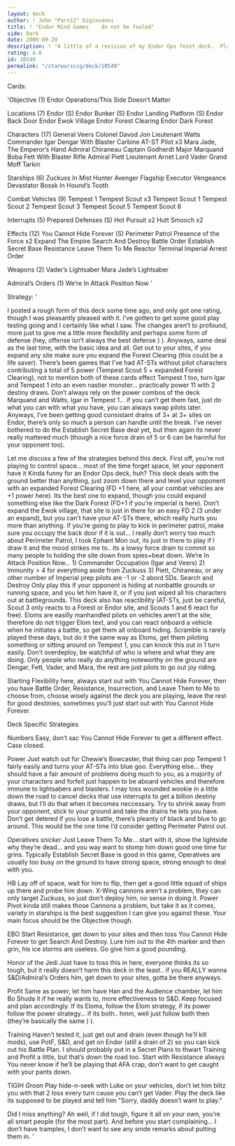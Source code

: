 ```yaml
---
layout: deck
author: ! John "Parn12" Digiovanni
title: ! "Endor Mind Games    do not be fooled"
side: Dark
date: 2000-09-20
description: ! "A little of a revision of my Endor Ops feint deck.  Playtested and modified, slightly."
rating: 4.0
id: 10549
permalink: "/starwarsccg/deck/10549"
---
```

Cards: 

'Objective (1)
Endor Operations/This Side Doesn’t Matter

Locations (7)
Endor (S)
Endor Bunker (S)
Endor Landing Platform (S)
Endor Back Door
Endor Ewok Village
Endor Forest Clearing
Endor Dark Forest

Characters (17)
General Veers
Colonel Davod Jon
Lieutenant Watts
Commander Igar
Dengar With Blaster Carbine
AT-ST Pilot x3
Mara Jade, The Emperor’s Hand
Admiral Chiraneau
Captain Godherdt
Major Marquand
Boba Fett With Blaster Rifle
Admiral Piett
Lieutenant Arnet
Lord Vader
Grand Moff Tarkin

Starships (6)
Zuckuss In Mist Hunter
Avenger
Flagship Executor
Vengeance
Devastator
Bossk In Hound’s Tooth

Combat Vehicles (9)
Tempest 1
Tempest Scout x3
Tempest Scout 1
Tempest Scout 2
Tempest Scout 3
Tempest Scout 5
Tempest Scout 6

Interrupts (5)
Prepared Defenses (S)
Hot Pursuit x2
Hutt Smooch x2

Effects (12)
You Cannot Hide Forever (S)
Perimeter Patrol
Presence of the Force x2
Expand The Empire
Search And Destroy
Battle Order
Establish Secret Base
Resistance
Leave Them To Me
Reactor Terminal
Imperial Arrest Order

Weapons (2)
Vader’s Lightsaber
Mara Jade’s Lightsaber

Admiral’s Orders (1)
We’re In Attack Position Now '

Strategy: '

I posted a rough form of this deck some time ago, and only got one rating, though I was pleasantly pleased with it.  I’ve gotten to get some good play testing going and I certainly like what I saw.  The changes aren’t to profound, more just to give me a little more flexibility and perhaps some form of defense (hey, offense isn’t always the best defense ) ).  Anyways, same deal as the last time, with the basic idea and all.  Get out to your sites, if you expand any site make sure you expand the Forest Clearing (this could be a life saver).	There’s been games that I’ve had AT-STs without pilot characters contributing a total of 5 power (Tempest Scout 5 + expanded Forest Clearing), not to mention both of these cards effect Tempest 1 too, turn Igar and Tempest 1 into an even nastier monster... practically power 11 with 2 destiny draws.  Don’t always rely on the power combos of the deck Marquand and Watts, Igar in Tempest 1... if you can’t get them fast, just do what you can with what you have, you can always swap pilots later.  Anyways, I’ve been getting good consistant drains of 3+ at 3+ sites on Endor, there’s only so much a person can handle until the break.  I’ve never bothered to do the Establish Secret Base deal yet, but then again its never really mattered much (though a nice force drain of 5 or 6 can be harmful for your opponent too).

Let me discuss a few of the strategies behind this deck.  First off, you’re not playing to control space... most of the time forget space, let your opponent have it  Kinda funny for an Endor Ops deck, huh?  This deck deals with the ground better than anything, just zoom down there and level your opponent with an expanded Forest Clearing (FD +1 here, all your combat vehicles are +1 power here).  Its the best one to expand, though you could expand something else like the Dark Forest (FD+1 if you’re imperial is here).  Don’t expand the Ewok village, that site is just in there for an easy FD 2 (3 under an expand), but you can’t have your AT-STs there, which really hurts you more than anything.  If you’re going to play to kick in perimeter patrol, make sure you occupy the back door if it is out... I really don’t worry too much about Perimeter Patrol, I took Ephant Mon out, its just in there to play if I draw it and the mood strikes me to.. its a lowsy force drain to commit so many people to holding the site down from spies+beat down.  We’re In Attack Position Now... 1) Commander Occupation (Igar and Veers) 2) Immunity > 4 for everything aside from Zuckuss 3) Piett, Chiraneau, or any other number of Imperial prep pilots are -1 or -2 abord SDs.  Search and Destroy Only play this if your opponent is hiding at nonbattle grounds or running space, and you let him have it, or if you just wiped all his characters out at battlegrounds. This deck also has reactibility (AT-STs, just be careful, Scout 3 only reacts to a Forest or Endor site, and Scouts 1 and 6 react for free).  Eloms are easilly manhandled pilots on vehicles aren’t at the site, therefore do not trigger Elom text, and you can react onboard a vehicle when he initiates a battle, so get them all onboard hiding.  Scramble is rarely played these days, but do it the same way as Eloms, get them piloting something or sitting around on Tempest 1, you can knock this out in 1 turn easily.	Don’t overdeploy, be watchful of who is where and what they are doing.  Only people who really do anything noteworthy on the ground are Dengar, Fett, Vader, and Mara, the rest are just pilots to go out joy riding.

Starting
Flexibility here, always start out with You Cannot Hide Forever, then you have Battle Order, Resistance, Insurrection, and Leave Them to Me to choose from, choose wisely against the deck you are playing, leave the rest for good destinies, sometimes you’ll just start out with You Cannot Hide Forever.

Deck Specific Strategies

Numbers Easy, don’t sac You Cannot Hide Forever to get a different effect.  Case closed.

Power Just watch out for Chewie’s Bowcaster, that thing can pop Tempest 1 fairly easily and turns your AT-STs into blue goo.  Everything else... they should have a fair amount of problems doing much to you, as a majority of your characters and forfeit just happen to be aboard vehicles and therefore immune to lightsabers and blasters.  I may toss wounded wookie in a little down the road to cancel decks that use interrupts to get a billion destiny draws, but I’ll do that when it becomes neccessary.  Try to shrink away from your opponent, stick to your ground and take the drains he lets you have.  Don’t get detered if you lose a battle, there’s pleanty of black and blue to go around.	This would be the one time I’d consider getting Perimeter Patrol out.

Operatives *snicker* Just Leave Them To Me... start with it, show the lightside why they’re dead... and you way want to stomp him down good one time for grins.  Typically Establish Secret Base is good in this game, Operatives are usually too busy on the ground to have strong space, strong enough to deal with you.

HB Lay off of space, wait for him to flip, then get a good little squad of ships up there and probe him down.	X-Wing cannons aren’t a problem, they can only target Zuckuss, so just don’t deploy him, no sense in doing it.  Power Pivot kinda still makes those Cannons a problem, but take it as it comes, variety in starships is the best suggestion I can give you against these.  Your main focus should be the Objective though.

EBO Start Resistance, get down to your sites and then toss You Cannot Hide Forever to get Search And Destroy.	Lure him out to the 4th marker and then grin, his ice storms are useless.  Go give him a good pounding.

Honor of the Jedi Just have to toss this in here, everyone thinks its so tough, but it really doesn’t harm this deck in the least.. if you REALLY wanna S&D/Admiral’s Orders him, get down to your sites, gotta be there anyways.

Profit Same as power, let him have Han and the Audience chamber, let him Bo Shuda it if he really wants to, more effectiveness to S&D.  Keep focused and plan accordingly.  If its Eloms, follow the Elom strategy, if its power follow the power strategy... if its both.. hmm, well just follow both then (they’re basically the same ) ).

Training Haven’t tested it, just get out and drain (even though he’ll kill mods), use PotF, S&D, and get on Endor (still a drain of 2) so you can kick out his Battle Plan.  I should probably put in a Secret Plans to thwart Training and Profit a little, but that’s down the road too.	Start with Resistance always  You never know if he’ll be playing that AFA crap, don’t want to get caught with your pants down.

TIGIH *Groan* Play hide-n-seek with Luke on your vehicles, don’t let him blitz you with that 2 loss every turn cause you can’t get Vader.  Play the deck like its supposed to be played and tell him "Sorry, daddy doesn’t want to play."

Did I miss anything? Ah well, if I did tough, figure it all on your own, you’re all smart people (for the most part).  And before you start complaining... I don’t have tramples, I don’t want to see any snide remarks about putting them in. '
